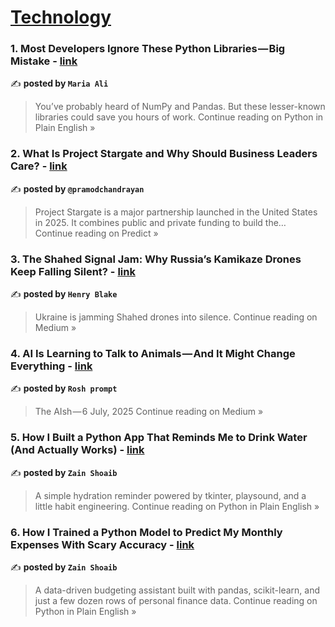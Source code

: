 
<h1><a href=https://medium.com/tag/technology/recommended target="_blank" rel="noopener noreferrer">Technology</a></h1>
<h3>1. Most Developers Ignore These Python Libraries — Big Mistake - <a href="https://python.plainenglish.io/most-developers-ignore-these-python-libraries-big-mistake-15627f5cb720?source=rss------technology-5" target="_blank" rel="noopener noreferrer">link</a></h3>

✍️ **posted by `Maria Ali`**

<blockquote>You’ve probably heard of NumPy and Pandas. But these lesser-known libraries could save you hours of work.
Continue reading on Python in Plain English »</blockquote>

<h3>2. What Is Project Stargate and Why Should Business Leaders Care? - <a href="https://medium.com/predict/what-is-project-stargate-and-why-should-business-leaders-care-48ca51e5eccd?source=rss------technology-5" target="_blank" rel="noopener noreferrer">link</a></h3>

✍️ **posted by `@pramodchandrayan`**

<blockquote>Project Stargate is a major partnership launched in the United States in 2025. It combines public and private funding to build the…
Continue reading on Predict »</blockquote>

<h3>3. The Shahed Signal Jam: Why Russia’s Kamikaze Drones Keep Falling Silent? - <a href="https://medium.com/@henryblakee/the-shahed-signal-jam-why-russias-kamikaze-drones-keep-falling-silent-41c722919695?source=rss------technology-5" target="_blank" rel="noopener noreferrer">link</a></h3>

✍️ **posted by `Henry Blake`**

<blockquote>Ukraine is jamming Shahed drones into silence.
Continue reading on Medium »</blockquote>

<h3>4. AI Is Learning to Talk to Animals — And It Might Change Everything - <a href="https://roushada13.medium.com/ai-is-learning-to-talk-to-animals-and-it-might-change-everything-86cfde3725f8?source=rss------technology-5" target="_blank" rel="noopener noreferrer">link</a></h3>

✍️ **posted by `Rosh prompt`**

<blockquote>The AIsh — 6 July, 2025
Continue reading on Medium »</blockquote>

<h3>5. How I Built a Python App That Reminds Me to Drink Water (And Actually Works) - <a href="https://python.plainenglish.io/how-i-built-a-python-app-that-reminds-me-to-drink-water-and-actually-works-4a600ab93459?source=rss------technology-5" target="_blank" rel="noopener noreferrer">link</a></h3>

✍️ **posted by `Zain Shoaib`**

<blockquote>A simple hydration reminder powered by tkinter, playsound, and a little habit engineering.
Continue reading on Python in Plain English »</blockquote>

<h3>6. How I Trained a Python Model to Predict My Monthly Expenses With Scary Accuracy - <a href="https://python.plainenglish.io/how-i-trained-a-python-model-to-predict-my-monthly-expenses-with-scary-accuracy-c502e8e8e5d6?source=rss------technology-5" target="_blank" rel="noopener noreferrer">link</a></h3>

✍️ **posted by `Zain Shoaib`**

<blockquote>A data-driven budgeting assistant built with pandas, scikit-learn, and just a few dozen rows of personal finance data.
Continue reading on Python in Plain English »</blockquote>

